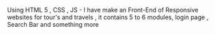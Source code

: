 Using HTML 5 , CSS , JS - I have make an Front-End of Responsive websites for tour's and travels , it contains 5 to 6 modules, login page , Search Bar and something more
